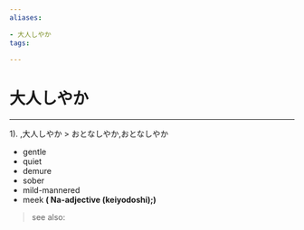 ```yaml
---
aliases:
    
- 大人しやか
tags:
    
---
```


# 大人しやか
---
1).
,大人しやか > おとなしやか,おとなしやか

- gentle
- quiet
- demure
- sober
- mild-mannered
- meek
**( Na-adjective (keiyodoshi);)**
> see also: 
            